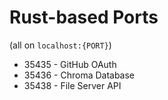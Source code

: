 # Rust-based Ports

(all on `localhost:{PORT}`)

- 35435 - GitHub OAuth
- 35436 - Chroma Database
- 35438 - File Server API